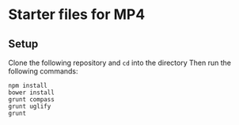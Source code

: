 # Starter files for MP4

## Setup
Clone the following repository and `cd` into the directory
Then run the following commands:
```
npm install
bower install
grunt compass
grunt uglify
grunt
```